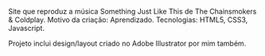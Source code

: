 Site que reproduz a música Something Just Like This de The Chainsmokers & Coldplay.
Motivo da criação: Aprendizado.
Tecnologias: HTML5, CSS3, Javascript.

Projeto inclui design/layout criado no Adobe Illustrator por mim também.